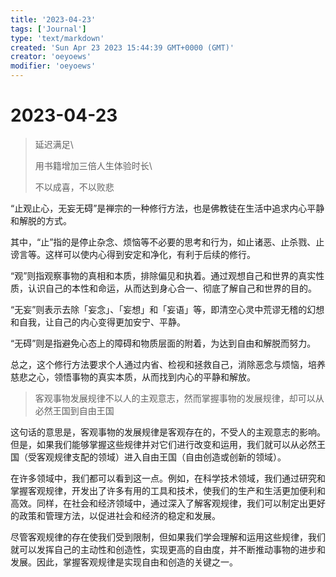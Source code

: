 ```yaml
---
title: '2023-04-23'
tags: ['Journal']
type: 'text/markdown'
created: 'Sun Apr 23 2023 15:44:39 GMT+0000 (GMT)'
creator: 'oeyoews'
modifier: 'oeyoews'
---
```


# 2023-04-23

> 延迟满足\
> 
> 用书籍增加三倍人生体验时长\
> 
> 不以成喜，不以败悲

“止观止心，无妄无碍”是禅宗的一种修行方法，也是佛教徒在生活中追求内心平静和解脱的方式。

其中，“止”指的是停止杂念、烦恼等不必要的思考和行为，如止诸恶、止杀戮、止谤言等。这样可以使内心得到安定和净化，有利于后续的修行。

“观”则指观察事物的真相和本质，排除偏见和执着。通过观想自己和世界的真实性质，认识自己的本性和命运，从而达到身心合一、彻底了解自己和世界的目的。

“无妄”则表示去除「妄念」、「妄想」和「妄语」等，即清空心灵中荒谬无稽的幻想和自我，让自己的内心变得更加安宁、平静。

“无碍”则是指避免心态上的障碍和物质层面的附着，为达到自由和解脱而努力。

总之，这个修行方法要求个人通过内省、检视和拯救自己，消除恶念与烦恼，培养慈悲之心，领悟事物的真实本质，从而找到内心的平静和解放。

> 客观事物发展规律不以人的主观意志，然而掌握事物的发展规律，却可以从必然王国到自由王国

这句话的意思是，客观事物的发展规律是客观存在的，不受人的主观意志的影响。但是，如果我们能够掌握这些规律并对它们进行改变和运用，我们就可以从必然王国（受客观规律支配的领域）进入自由王国（自由创造或创新的领域）。

在许多领域中，我们都可以看到这一点。例如，在科学技术领域，我们通过研究和掌握客观规律，开发出了许多有用的工具和技术，使我们的生产和生活更加便利和高效。同样，在社会和经济领域中，通过深入了解客观规律，我们可以制定出更好的政策和管理方法，以促进社会和经济的稳定和发展。

尽管客观规律的存在使我们受到限制，但如果我们学会理解和运用这些规律，我们就可以发挥自己的主动性和创造性，实现更高的自由度，并不断推动事物的进步和发展。因此，掌握客观规律是实现自由和创造的关键之一。
